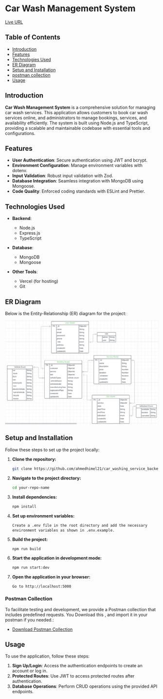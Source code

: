 # Car Wash Management System

[Live URL](https://car-washing-backend.vercel.app/)

## Table of Contents

- [Introduction](#introduction)
- [Features](#features)
- [Technologies Used](#technologies-used)
- [ER Diagram](#er-diagram)
- [Setup and Installation](#setup-and-installation)
- [postman collection](#postman-Collection)
- [Usage](#usage)

## Introduction

**Car Wash Management System** is a comprehensive solution for managing car wash services. This application allows customers to book car wash services online, and administrators to manage bookings, services, and availability efficiently. The system is built using Node.js and TypeScript, providing a scalable and maintainable codebase with essential tools and configurations.

## Features

- **User Authentication**: Secure authentication using JWT and bcrypt.
- **Environment Configuration**: Manage environment variables with dotenv.
- **Input Validation**: Robust input validation with Zod.
- **Database Integration**: Seamless integration with MongoDB using Mongoose.
- **Code Quality**: Enforced coding standards with ESLint and Prettier.

## Technologies Used

- **Backend**:

  - Node.js
  - Express.js
  - TypeScript

- **Database**:

  - MongoDB
  - Mongoose

- **Other Tools**:
  - Vercel (for hosting)
  - Git

## ER Diagram

Below is the Entity-Relationship (ER) diagram for the project:

![ER Diagram](./ERDiagram.png)

## Setup and Installation

Follow these steps to set up the project locally:

1. **Clone the repository:**
   ```sh
   git clone https://github.com/ahmedhimel21/car_washing_service_backend
   ```
2. **Navigate to the project directory:**
   ```sh
   cd your-repo-name
   ```
3. **Install dependencies:**
   ```sh
   npm install
   ```
4. **Set up environment variables:**
   ```
   Create a .env file in the root directory and add the necessary environment variables as shown in .env.example.
   ```
5. **Build the project:**
   ```sh
   npm run build
   ```
6. **Start the application in development mode:**
   ```sh
   npm run start:dev
   ```
7. **Open the application in your browser:**
   ```
   Go to http://localhost:5000
   ```

### Postman Collection

To facilitate testing and development, we provide a Postman collection that includes predefined requests. You Download this , and import it in your postman if you needed.:

- [Download Postman Collection](./car%20washing%20service.postman_collection.json)

## Usage

To use the application, follow these steps:

1. **Sign Up/Login**: Access the authentication endpoints to create an account or log in.
2. **Protected Routes**: Use JWT to access protected routes after authentication.
3. **Database Operations**: Perform CRUD operations using the provided API endpoints.
